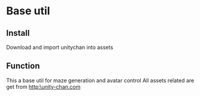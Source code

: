 # Base util
## Install
Download and import unitychan into assets

## Function
This a base util for maze generation and avatar control
All assets related are get from [http:\\unity-chan.com](http:\\unity-chan.com)